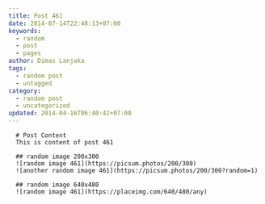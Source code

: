 ```yaml
---
title: Post 461
date: 2014-07-14T22:48:13+07:00
keywords:
  - random
  - post
  - pages
author: Dimas Lanjaka
tags:
  - random post
  - untagged
category:
  - random post
  - uncategorized
updated: 2014-04-16T06:40:42+07:00
---
```


      # Post Content
      This is content of post 461

      ## random image 200x300
      ![random image 461](https://picsum.photos/200/300)
      ![another random image 461](https://picsum.photos/200/300?random=1)

      ## random image 640x480
      ![random image 461](https://placeimg.com/640/480/any)
      